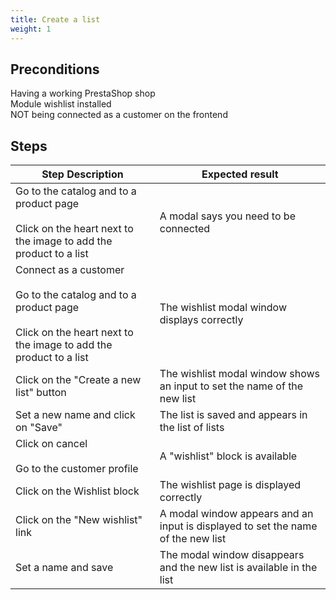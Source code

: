 ```yaml
---
title: Create a list
weight: 1
---
```


## Preconditions

Having a working PrestaShop shop<br />
Module wishlist installed<br />
NOT being connected as a customer on the frontend
## Steps
| Step Description | Expected result |
| ----- | ----- |
| Go to the catalog and to a product page<br /><br>Click on the heart next to the image to add the product to a list | A modal says you need to be connected |
| Connect as a customer<br /><br>Go to the catalog and to a product page<br /><br>Click on the heart next to the image to add the product to a list | The wishlist modal window displays correctly |
| Click on the "Create a new list" button | The wishlist modal window shows an input to set the name of the new list |
| Set a new name and click on "Save" | The list is saved and appears in the list of lists |
| Click on cancel<br /><br>Go to the customer profile | A "wishlist" block is available |
| Click on the Wishlist block | The wishlist page is displayed correctly |
| Click on the "New wishlist" link | A modal window appears and an input is displayed to set the name of the new list |
| Set a name and save | The modal window disappears and the new list is available in the list |
